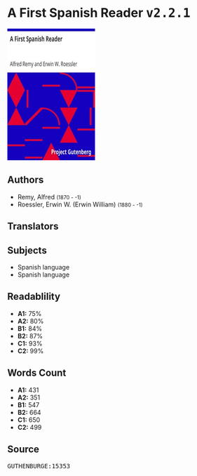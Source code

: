 # A First Spanish Reader <kbd>v2.2.1</kbd>

![](./cover.medium.jpg "")

## Authors


 - Remy, Alfred <small>(1870 - -1)</small>
 - Roessler, Erwin W. (Erwin William) <small>(1880 - -1)</small>

## Translators



## Subjects


 - Spanish language
 - Spanish language

## Readablility


 - **A1:** 75%
 - **A2:** 80%
 - **B1:** 84%
 - **B2:** 87%
 - **C1:** 93%
 - **C2:** 99%

## Words Count


 - **A1:** 431
 - **A2:** 351
 - **B1:** 547
 - **B2:** 664
 - **C1:** 650
 - **C2:** 499

## Source


<kbd>GUTHENBURGE:15353</kbd>
